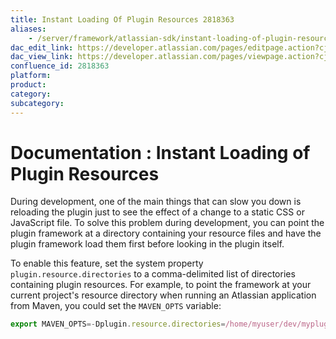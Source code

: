 ```yaml
---
title: Instant Loading Of Plugin Resources 2818363
aliases:
    - /server/framework/atlassian-sdk/instant-loading-of-plugin-resources-2818363.html
dac_edit_link: https://developer.atlassian.com/pages/editpage.action?cjm=wozere&pageId=2818363
dac_view_link: https://developer.atlassian.com/pages/viewpage.action?cjm=wozere&pageId=2818363
confluence_id: 2818363
platform:
product:
category:
subcategory:
---
```

# Documentation : Instant Loading of Plugin Resources

During development, one of the main things that can slow you down is reloading the plugin just to see the effect of a change to a static CSS or JavaScript file. To solve this problem during development, you can point the plugin framework at a directory containing your resource files and have the plugin framework load them first before looking in the plugin itself.

To enable this feature, set the system property `plugin.resource.directories` to a comma-delimited list of directories containing plugin resources. For example, to point the framework at your current project's resource directory when running an Atlassian application from Maven, you could set the `MAVEN_OPTS` variable:

``` javascript
export MAVEN_OPTS=-Dplugin.resource.directories=/home/myuser/dev/myplugin/src/main/resources
```
